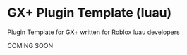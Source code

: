 # GX+ Plugin Template (luau)

Plugin Template for GX+ written for Roblox luau developers

COMING SOON
